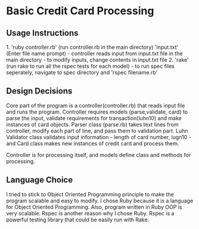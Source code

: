 <h1>Basic Credit Card Processing</h1>

<h2>Usage Instructions</h2>
<p>
1. 'ruby controller.rb' (run controller.rb in the main directory)
   'input.txt' (Enter file name prompt)
  - controller reads input from input.txt file in the main directory
  - to modify inputs, change contents in input.txt file
2. 'rake' (run rake to run all the rspec tests for each model)
  - to run spec files seperately, navigate to spec directory and 'rspec filename.rb'
</p>

<h2>Design Decisions</h2>
<p>
Core part of the program is a controller(controller.rb) that reads input file and runs the program.
Controller requires models (parse,validate, card) to parse the input, validate requirements for transaction(luhn10) and make instances of card objects. Parser class (parse.rb) takes text lines from controller, modify each part of line, and pass them to validation part. Luhn Validator class validates input information - length of card number, lugn10 - and Card class makes new instances of credit card and process them.

Controller is for processing itself, and models define class and methods for processing.
</p>

<h2>Language Choice</h2>
<p>I tried to stick to Object Oriented Programming principle to make the program scalable and easy to modify. I chose Ruby because it is a language for Object Oriented Programming. Also, program written in Ruby OOP is very scalable. Rspec is another reason why I chose Ruby. Rspec is a powerful testing library that could be easily run with Rake.
<p>